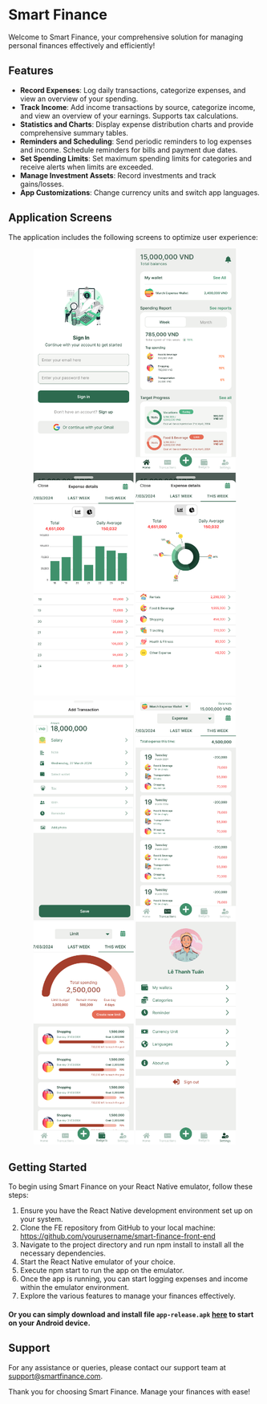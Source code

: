 # Smart Finance

Welcome to Smart Finance, your comprehensive solution for managing personal finances effectively and efficiently!

## Features

- **Record Expenses**: Log daily transactions, categorize expenses, and view an overview of your spending.
- **Track Income**: Add income transactions by source, categorize income, and view an overview of your earnings. Supports tax calculations.
- **Statistics and Charts**: Display expense distribution charts and provide comprehensive summary tables.
- **Reminders and Scheduling**: Send periodic reminders to log expenses and income. Schedule reminders for bills and payment due dates.
- **Set Spending Limits**: Set maximum spending limits for categories and receive alerts when limits are exceeded.
- **Manage Investment Assets**: Record investments and track gains/losses.
- **App Customizations**: Change currency units and switch app languages.

## Application Screens

The application includes the following screens to optimize user experience:

<p align="center">

  <img src="https://raw.githubusercontent.com/thtuanlegithub/smart-finance/main/src/assets/images/ui/Sign%20in.png" alt="Sign In" width="200"/>
  <img src="https://raw.githubusercontent.com/thtuanlegithub/smart-finance/main/src/assets/images/ui/Home.png" alt="Home Screen" width="200"/>
  <img src="https://raw.githubusercontent.com/thtuanlegithub/smart-finance/main/src/assets/images/ui/Expense%20Report%20(Bar-Chart)%20-%20All%20Categories.png" alt="Bar chart" width="200"/>
  <img src="https://raw.githubusercontent.com/thtuanlegithub/smart-finance/main/src/assets/images/ui/Expense%20Report%20(Circular-Chart)%20-%20All%20Categories.png" alt="Expense Report" width="200"/>
  <img src="https://raw.githubusercontent.com/thtuanlegithub/smart-finance/main/src/assets/images/ui/Add%20Income%20Transaction%20-%20Calculate%20Tax.png" alt="Add Transaction" width="200"/>
  <img src="https://raw.githubusercontent.com/thtuanlegithub/smart-finance/main/src/assets/images/ui/Transaction%20-%20Spending.png" alt="Transaction Report" width="200"/>
  <img src="https://raw.githubusercontent.com/thtuanlegithub/smart-finance/main/src/assets/images/ui/Budget%20-%20Limit.png" alt="Budget Limit" width="200"/>
  <img src="https://raw.githubusercontent.com/thtuanlegithub/smart-finance/main/src/assets/images/ui/Setting.png" alt="Profile" width="200"/>

</p>

## Getting Started

To begin using Smart Finance on your React Native emulator, follow these steps:

1. Ensure you have the React Native development environment set up on your system.
2. Clone the FE repository from GitHub to your local machine: https://github.com/yourusername/smart-finance-front-end
3. Navigate to the project directory and run npm install to install all the necessary dependencies.
4. Start the React Native emulator of your choice.
5. Execute npm start to run the app on the emulator.
6. Once the app is running, you can start logging expenses and income within the emulator environment.
7. Explore the various features to manage your finances effectively.

#### Or you can simply download and install file `app-release.apk` [here](./app-release.apk) to start on your Android device.

## Support

For any assistance or queries, please contact our support team at support@smartfinance.com.

Thank you for choosing Smart Finance. Manage your finances with ease!
